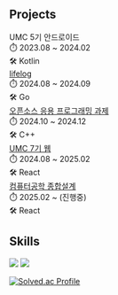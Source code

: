 ## Projects
UMC 5기 안드로이드  
⏱️ 2023.08 ~ 2024.02  
🛠️ Kotlin   
[lifelog](https://github.com/Life-logger)  
⏱️ 2024.08 ~ 2024.09  
🛠️ Go  
[오픈소스 응용 프로그래밍 과제](https://github.com/rnk00/opensource_project)  
⏱️ 2024.10 ~ 2024.12    
🛠️ C++  
[UMC 7기 웹](https://github.com/Career-Mate)  
⏱️ 2024.08 ~ 2025.02  
🛠️ React    
[컴퓨터공학 종합설계](https://github.com/sallim-me)  
⏱️ 2025.02 ~ (진행중)   
🛠️ React   


## Skills
<img src="https://img.shields.io/badge/React-61DAFB?style=for-the-badge&logo=react&logoColor=white"/>
<img src="https://img.shields.io/badge/C++-00599C?style=for-the-badge&logo=c%2B%2B&logoColor=white"/>



[![Solved.ac Profile](http://mazassumnida.wtf/api/v2/generate_badge?boj=rnk)](https://solved.ac/YOUR_BAEKJOON_ID)

